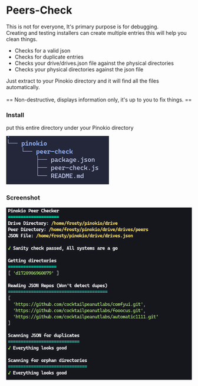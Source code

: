 # Peers-Check
This is not for everyone, It's primary purpose is for debugging.<br>
Creating and testing installers can create multiple entries this will help you clean things.<br>

- Checks for a valid json
- Checks for duplicate entries
- Checks your drive/drives.json file against the physical directories
- Checks your physical directories against the json file

Just extract to your Pinokio directory and it will find all the files automatically.<br><br>
== Non-destructive, displays information only, it's up to you to fix things. ==

### Install
put this entire directory under your Pinokio directory

![screenshot](assets/path.png)

### Screenshot

![screenshot](assets/screenshot.png)
